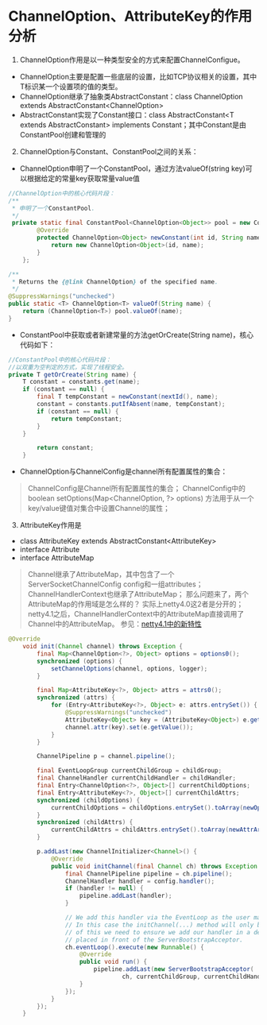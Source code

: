 # ChannelOption、AttributeKey的作用分析
1. ChannelOption作用是以一种类型安全的方式来配置ChannelConfigue。
- ChannelOption<T>主要是配置一些底层的设置，比如TCP协议相关的设置，其中T标识某一个设置项的值的类型。
- ChannelOption<T>继承了抽象类AbstractConstant：class ChannelOption<T> extends AbstractConstant<ChannelOption<T>>
- AbstractConstant实现了Constant<T>接口：class AbstractConstant<T extends AbstractConstant<T>> implements Constant<T>；其中Constant<T>是由ConstantPool创建和管理的
2. ChannelOption与Constant、ConstantPool之间的关系：
- ChannelOption申明了一个ConstantPool，通过方法valueOf(string key)可以根据给定的常量key获取常量value值
```java
//ChannelOption中的核心代码片段：
/**
 * 申明了一个ConstantPool.
 */
 private static final ConstantPool<ChannelOption<Object>> pool = new ConstantPool<ChannelOption<Object>>() {
        @Override
        protected ChannelOption<Object> newConstant(int id, String name) {
            return new ChannelOption<Object>(id, name);
        }
    };

/**
 * Returns the {@link ChannelOption} of the specified name.
 */
@SuppressWarnings("unchecked")
public static <T> ChannelOption<T> valueOf(String name) {
    return (ChannelOption<T>) pool.valueOf(name);
}
```
- ConstantPool中获取或者新建常量的方法getOrCreate(String name)，核心代码如下：
```java
//ConstantPool中的核心代码片段：
//以双重为空判定的方式，实现了线程安全。
private T getOrCreate(String name) {
    T constant = constants.get(name);
    if (constant == null) {
        final T tempConstant = newConstant(nextId(), name);
        constant = constants.putIfAbsent(name, tempConstant);
        if (constant == null) {
            return tempConstant;
        }
    }

        return constant;
    }
```
- ChannelOption与ChannelConfig是channel所有配置属性的集合：
> ChannelConfig是Channel所有配置属性的集合；
> ChannelConfig中的boolean setOptions(Map<ChannelOption<?>, ?> options) 方法用于从一个key/value键值对集合中设置Channel的属性；

3. AttributeKey作用是
- class AttributeKey<T> extends AbstractConstant<AttributeKey<T>>
- interface Attribute<T> 
- interface AttributeMap 
> Channel继承了AttributeMap，其中包含了一个ServerSocketChannelConfig config和一组attributes；
> ChannelHandlerContext也继承了AttributeMap；
> 那么问题来了，两个AttributeMap的作用域是怎么样的？
实际上netty4.0这2者是分开的；netty4.1之后，ChannelHandlerContext中的AttributeMap直接调用了Channel中的AttributeMap。
参见：[netty4.1中的新特性](https://netty.io/wiki/new-and-noteworthy-in-4.1.html)

```java
@Override
    void init(Channel channel) throws Exception {
        final Map<ChannelOption<?>, Object> options = options0();
        synchronized (options) {
            setChannelOptions(channel, options, logger);
        }

        final Map<AttributeKey<?>, Object> attrs = attrs0();
        synchronized (attrs) {
            for (Entry<AttributeKey<?>, Object> e: attrs.entrySet()) {
                @SuppressWarnings("unchecked")
                AttributeKey<Object> key = (AttributeKey<Object>) e.getKey();
                channel.attr(key).set(e.getValue());
            }
        }

        ChannelPipeline p = channel.pipeline();

        final EventLoopGroup currentChildGroup = childGroup;
        final ChannelHandler currentChildHandler = childHandler;
        final Entry<ChannelOption<?>, Object>[] currentChildOptions;
        final Entry<AttributeKey<?>, Object>[] currentChildAttrs;
        synchronized (childOptions) {
            currentChildOptions = childOptions.entrySet().toArray(newOptionArray(childOptions.size()));
        }
        synchronized (childAttrs) {
            currentChildAttrs = childAttrs.entrySet().toArray(newAttrArray(childAttrs.size()));
        }

        p.addLast(new ChannelInitializer<Channel>() {
            @Override
            public void initChannel(final Channel ch) throws Exception {
                final ChannelPipeline pipeline = ch.pipeline();
                ChannelHandler handler = config.handler();
                if (handler != null) {
                    pipeline.addLast(handler);
                }

                // We add this handler via the EventLoop as the user may have used a ChannelInitializer as handler.
                // In this case the initChannel(...) method will only be called after this method returns. Because
                // of this we need to ensure we add our handler in a delayed fashion so all the users handler are
                // placed in front of the ServerBootstrapAcceptor.
                ch.eventLoop().execute(new Runnable() {
                    @Override
                    public void run() {
                        pipeline.addLast(new ServerBootstrapAcceptor(
                                ch, currentChildGroup, currentChildHandler, currentChildOptions, currentChildAttrs));
                    }
                });
            }
        });
    }
```

